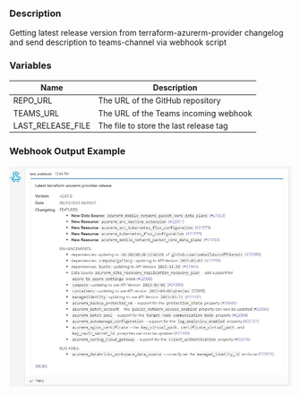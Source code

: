 
### Description
Getting latest release version from terraform-azurerm-provider changelog and send description to teams-channel via webhook script

### Variables
| Name              | Description                            |
|-------------------|----------------------------------------|
| REPO_URL          | The URL of the GitHub repository       |
| TEAMS_URL         | The URL of the Teams incoming webhook  |
| LAST_RELEASE_FILE | The file to store the last release tag |

### Webhook Output Example
![alt text](https://github.com/Ihar-Ratner/changelog-webhook/blob/main/webhook.example.jpg?raw=true)
